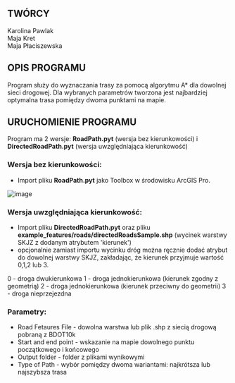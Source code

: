 ## TWÓRCY
Karolina Pawlak \
Maja Kret \
Maja Płaciszewska 

## OPIS PROGRAMU 
Program służy do wyznaczania trasy za pomocą algorytmu A* dla dowolnej sieci drogowej. Dla wybranych parametrów tworzona jest najbardziej optymalna trasa pomiędzy dwoma punktami na mapie. 

## URUCHOMIENIE PROGRAMU
Program ma 2 wersje: **RoadPath.pyt** (wersja bez kierunkowości) i **DirectedRoadPath.pyt** (wersja uwzględniająca kierunkowość)

### Wersja bez kierunkowości:
- Import pliku **RoadPath.pyt** jako Toolbox w środowisku ArcGIS Pro.

![image](https://github.com/user-attachments/assets/3027985e-33f1-4593-b9fa-fa25d515ade6)

### Wersja uwzględniająca kierunkowość:
- Import pliku **DirectedRoadPath.pyt** oraz pliku **example_features/roads/directedRoadsSample.shp** (wycinek warstwy SKJZ z dodanym atrybutem 'kierunek')
- opcjonalnie zamiast importu wycinku dróg można ręcznie dodać atrybut do dowolnej warstwy SKJZ, zakładając, że kierunek przyjmuje wartość 0,1,2 lub 3.

0 - droga dwukierunkowa
1 - droga jednokierunkowa (kierunek zgodny z geometrią)
2 - droga jednokierunkowa (kierunek przeciwny do geometrii)
3 - droga nieprzejezdna

### Parametry:
- Road Fetaures File - dowolna warstwa lub plik .shp z siecią drogową pobraną z BDOT10k
- Start and end point - wskazanie na mapie dowolnego punktu początkowego i końcowego
- Output folder - folder z plikami wynikowymi
- Type of Path - wybór pomiędzy dwoma wariantami: najkrótsza lub najszybsza trasa
  
